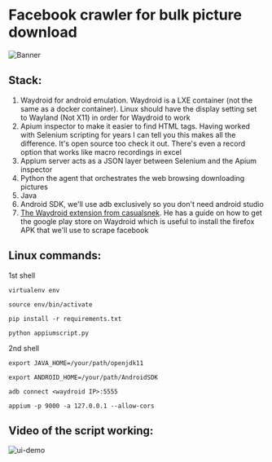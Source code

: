 # Facebook crawler for bulk picture download

![Banner](https://github.com/hupratt/facebook-crawler/blob/main/Makita.jpg?raw=true)

## Stack: 

1. Waydroid for android emulation. Waydroid is a LXE container (not the same as a docker container). Linux should have the display setting set to Wayland (Not X11) in order for Waydroid to work
2. Apium inspector to make it easier to find HTML tags. Having worked with Selenium scripting for years I can tell you this makes all the difference. It's open source too check it out. There's even a record option that works like macro recordings in excel
3. Appium server acts as a JSON layer between Selenium and the Apium inspector 
4. Python the agent that orchestrates the web browsing downloading pictures
5. Java
6. Android SDK, we'll use adb exclusively so you don't need android studio
7. [The Waydroid extension from casualsnek](https://github.com/casualsnek/waydroid_script). He has a guide on how to get the google play store on Waydroid which is useful to install the firefox APK that we'll use to scrape facebook

## Linux commands:

1st shell

`virtualenv env`

`source env/bin/activate`

`pip install -r requirements.txt`

`python appiumscript.py`

2nd shell

`export JAVA_HOME=/your/path/openjdk11`

`export ANDROID_HOME=/your/path/AndroidSDK`

`adb connect <waydroid IP>:5555`

`appium -p 9000 -a 127.0.0.1 --allow-cors`

## Video of the script working:

![ui-demo](https://github.com/hupratt/facebook-crawler/blob/main/waydroid.gif?raw=true)
